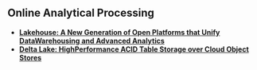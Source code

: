 ## Online Analytical Processing

- **[Lakehouse: A New Generation of Open Platforms that Unify DataWarehousing and Advanced Analytics][lakehouse]**
- **[Delta Lake: HighPerformance ACID Table Storage over Cloud Object Stores][deltalake]**

[lakehouse]: lakehouse.md
[deltalake]: delta-lake.md